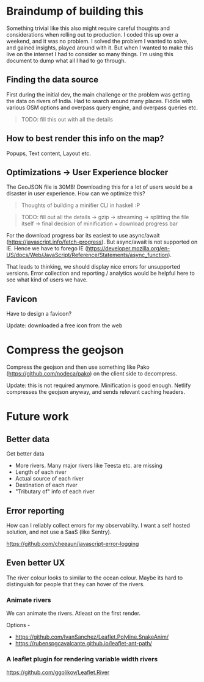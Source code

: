 # Braindump of building this

Something trivial like this also might require careful thoughts and
considerations when rolling out to production. I coded this up over a weekend,
and it was no problem. I solved the problem I wanted to solve, and gained
insights, played around with it. But when I wanted to make this live on the
internet I had to consider so many things. I'm using this document to dump what
all I had to go through.

## Finding the data source
First during the initial dev, the main challenge or the problem was getting the
data on rivers of India. Had to search around many places. Fiddle with various
OSM options and overpass query engine, and overpass queries etc. 

> TODO: fill this out with all the details

## How to best render this info on the map?
Popups, Text content, Layout etc.

## Optimizations -> User Experience blocker
The GeoJSON file is 30MB! Downloading this for a lot of users would be a
disaster in user experience. How can we optimize this?

> Thoughts of building a minifier CLI in haskell :P

> TODO: fill out all the details -> gzip -> streaming -> splitting the file
> itself -> final decision of minification + download progress bar

For the download progress bar its easiest to use async/await
(https://javascript.info/fetch-progress). But async/await is not supported on
IE. Hence we have to forego IE
(https://developer.mozilla.org/en-US/docs/Web/JavaScript/Reference/Statements/async_function).

That leads to thinking, we should display nice errors for unsupported versions.
Error collection and reporting / analytics would be helpful here to see what
kind of users we have.

## Favicon
Have to design a favicon?

Update: downloaded a free icon from the web

# Compress the geojson
Compress the geojson and then use something like Pako
(https://github.com/nodeca/pako) on the client side to decompress.

Update: this is not required anymore. Minification is good enough. Netlify
compresses the geojson anyway, and sends relevant caching headers.

# Future work

## Better data
Get better data

- More rivers. Many major rivers like Teesta etc. are missing
- Length of each river
- Actual source of each river
- Destination of each river
- "Tributary of" info of each river

## Error reporting
How can I reliably collect errors for my observability. I want a self hosted
solution, and not use a SaaS (like Sentry).

https://github.com/cheeaun/javascript-error-logging

## Even better UX
The river colour looks to similar to the ocean colour. Maybe its hard to
distinguish for people that they can hover of the rivers.

### Animate rivers
We can animate the rivers. Atleast on the first render.

Options - 
- https://github.com/IvanSanchez/Leaflet.Polyline.SnakeAnim/
- https://rubenspgcavalcante.github.io/leaflet-ant-path/

### A leaflet plugin for rendering variable width rivers

https://github.com/ggolikov/Leaflet.River
